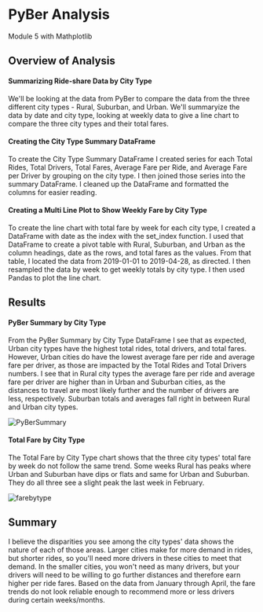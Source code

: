 # PyBer Analysis
Module 5 with Mathplotlib

## Overview of Analysis
#### Summarizing Ride-share Data by City Type
We'll be looking at the data from PyBer to compare the data from the three different city types - Rural, Suburban, and Urban. We'll summaryize the data by date and city type, looking at weekly data to give a line chart to compare the three city types and their total fares.

#### Creating the City Type Summary DataFrame
To create the City Type Summary DataFrame I created series for each Total Rides, Total Drivers, Total Fares, Average Fare per Ride, and Average Fare per Driver by grouping on the city type. I then joined those series into the summary DataFrame. I cleaned up the DataFrame and formatted the columns for easier reading.

#### Creating a Multi Line Plot to Show Weekly Fare by City Type
To create the line chart with total fare by week for each city type, I created a DataFrame with date as the index with the set_index function. I used that DataFrame to create a pivot table with Rural, Suburban, and Urban as the column headings, date as the rows, and total fares as the values. From that table, I located the data from 2019-01-01 to 2019-04-28, as directed. I then resampled the data by week to get weekly totals by city type. I then used Pandas to plot the line chart. 

## Results
#### PyBer Summary by City Type 
From the PyBer Summary by City Type DataFrame I see that as expected, Urban city types have the highest total rides, total drivers, and total fares. However, Urban cities do have the lowest average fare per ride and average fare per driver, as those are impacted by the Total Rides and Total Drivers numbers. I see that in Rural city types the average fare per ride and average fare per driver are higher than in Urban and Suburban cities, as the distances to travel are most likely further and the number of drivers are less, respectively. Suburban totals and averages fall right in between Rural and Urban city types.

![PyBerSummary](https://user-images.githubusercontent.com/95837693/151295538-d9832e20-f07b-4827-97ca-c231c8df11e3.JPG)

#### Total Fare by City Type
The Total Fare by City Type chart shows that the three city types' total fare by week do not follow the same trend. Some weeks Rural has peaks where Urban and Suburban have dips or flats and same for Urban and Suburban. They do all three see a slight peak the last week in February. 

![farebytype](https://user-images.githubusercontent.com/95837693/151295521-5ccf59f5-c5fc-4427-b68e-4ab29ae44c77.png)

## Summary
I believe the disparities you see among the city types' data shows the nature of each of those areas. Larger cities make for more demand in rides, but shorter rides, so you'll need more drivers in these cities to meet that demand. In the smaller cities, you won't need as many drivers, but your drivers will need to be willing to go further distances and therefore earn higher per ride fares. Based on the data from January through April, the fare trends do not look reliable enough to recommend more or less drivers during certain weeks/months. 

